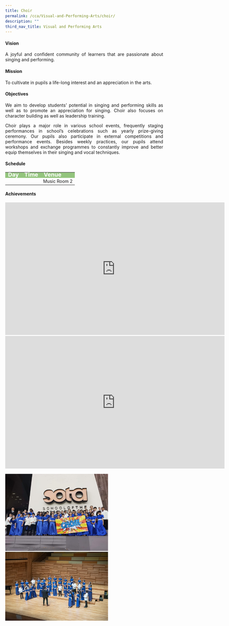 ```yaml
---
title: Choir
permalink: /cca/Visual-and-Performing-Arts/choir/
description: ""
third_nav_title: Visual and Performing Arts
---
```

<h4>Vision</h4>
<p style="text-align:justify">A joyful and confident community of learners that are passionate about singing and performing.</p>
<h4>Mission</h4>
<p style="text-align:justify">To cultivate in pupils a life-long interest and an appreciation in the arts.</p>
<h4>Objectives</h4>
<p style="text-align:justify">We aim to develop students’ potential in singing and performing skills as well as to promote an appreciation for singing. Choir also focuses on character building as well as leadership training.</p>
<p style="text-align:justify">Choir plays a major role in various school events, frequently staging performances in school’s celebrations such as yearly prize-giving ceremony. Our pupils also participate in external competitions and performance events. Besides weekly practices, our pupils attend workshops and exchange programmes to constantly improve and better equip themselves in their singing and vocal techniques.</p>
<h4>Schedule</h4>
<p>
	<table>
		<tbody>
			<tr style="line-height:10px; background-color:rgb(147,196,125); font-weight: bold; font-size:18px; color:white"><td>Day</td><td>Time</td><td>Venue</td></tr>
			<tr><td></td><td></td><td>Music Room 2</td></tr>
			<tr></tr>
		</tbody>
		</table>

<h4>Achievements</h4>
<center><iframe src="https://docs.google.com/presentation/d/e/2PACX-1vQ53gVp4YqRtJA9Zt1A0kzbhjcBE_oi5o5C5DFeB-FKMb1RSjvEBlYJypbEhNvO7QcwNRc-KE4ezpYL/embed?start=false&amp;loop=false&amp;delayms=3000" frameborder="0" width="700" height="422" allowfullscreen="true"></iframe></center>

<center><iframe allowfullscreen="true" height="422" width="700" frameborder="0" src="https://docs.google.com/presentation/d/e/2PACX-1vR3HYIzKoxMr8nT8Mhq2XGNhO-JpUiDQEyJf97sBzbOemOjERZWeAXv-TdRm-rPB3ILG1Ytg__dFn4S/embed?start=false&amp;loop=false&amp;delayms=3000"></iframe></center>


<img src="/images/Choir2.jpeg" style="width:65%"><br>
<img src="/images/Choir1.jpeg" style="width:65%">
